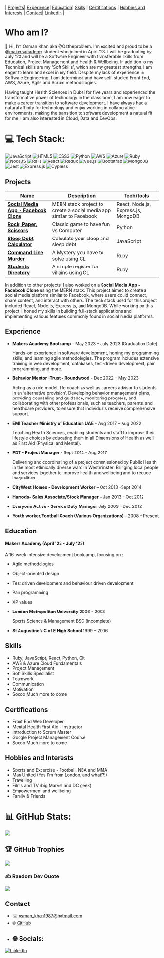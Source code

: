 | [Projects](#projects)| [Experience](#Experience)| [Education](#education)| [Skills](#skills) | [Certifications](#certifications) | [Hobbies and Interests](#hobbies-and-interests) | [Contact](#contact)| [LinkedIn](http://www.linkedin.com/in/osmankhanlife/) |

# Who am I?
👋 Hi, I’m Osman Khan aka @Oztheproblem. I'm excited and proud to be a [@makersacademy](https://github.com/makersacademy) student who joined in Apirl '23. I will be graduating by July '23 and will be a Software Engineer with transferable skills from Education, Project Management and Health & Wellbeing. In addition to my Technical skills are my 'Soft Skills', which are my greatest strengths. I am eager to learn and excel in my field. Despite my lack of experience in Software Engineering, I am determined and have self-studied Front End, AWS, Azure, Agile and Scrum methodologies.

Having taught Health Sciences in Dubai for five years and experienced the transformative power of technology in the classroom, I am now eager to make a career transition to software development. I have always had a natural affinity for technology and enjoy working in collaborative environments, making the transition to software development a natural fit for me. I am also interested in Cloud, Data and DevOps.

# 💻 Tech Stack:
![JavaScript](https://img.shields.io/badge/javascript-%23323330.svg?style=for-the-badge&logo=javascript&logoColor=%23F7DF1E) ![HTML5](https://img.shields.io/badge/html5-%23E34F26.svg?style=for-the-badge&logo=html5&logoColor=white) ![CSS3](https://img.shields.io/badge/css3-%231572B6.svg?style=for-the-badge&logo=css3&logoColor=white) ![Python](https://img.shields.io/badge/python-3670A0?style=for-the-badge&logo=python&logoColor=ffdd54) ![AWS](https://img.shields.io/badge/AWS-%23FF9900.svg?style=for-the-badge&logo=amazon-aws&logoColor=white) ![Azure](https://img.shields.io/badge/azure-%230072C6.svg?style=for-the-badge&logo=azure-devops&logoColor=white) ![Ruby](https://img.shields.io/badge/ruby-%23CC342D.svg?style=for-the-badge&logo=ruby&logoColor=white) ![NodeJS](https://img.shields.io/badge/node.js-6DA55F?style=for-the-badge&logo=node.js&logoColor=white) ![Rails](https://img.shields.io/badge/rails-%23CC0000.svg?style=for-the-badge&logo=ruby-on-rails&logoColor=white) ![React](https://img.shields.io/badge/react-%2320232a.svg?style=for-the-badge&logo=react&logoColor=%2361DAFB) ![Redux](https://img.shields.io/badge/redux-%23593d88.svg?style=for-the-badge&logo=redux&logoColor=white) ![Vue.js](https://img.shields.io/badge/vuejs-%2335495e.svg?style=for-the-badge&logo=vuedotjs&logoColor=%234FC08D) ![Bootstrap](https://img.shields.io/badge/bootstrap-%23563D7C.svg?style=for-the-badge&logo=bootstrap&logoColor=white) ![MongoDB](https://img.shields.io/badge/mongodb-%2347A248.svg?style=for-the-badge&logo=mongodb&logoColor=white) ![Jest](https://img.shields.io/badge/jest-%23C21325.svg?style=for-the-badge&logo=jest&logoColor=white) ![Express.js](https://img.shields.io/badge/express.js-%23404d59.svg?style=for-the-badge&logo=express&logoColor=white) ![Cypress](https://img.shields.io/badge/cypress-%23172F2E.svg?style=for-the-badge&logo=cypress&logoColor=white)


## Projects

| Name                           | Description                            | Tech/tools        |
| ------------------------------ | -------------------------------------- | ----------------- |
| **[Social Media App - Facebook Clone](https://github.com/Oztheproblem/facebook-clone.git)**   | MERN stack project to create a social media app similar to Facebook | React, Node.js, Express.js, MongoDB |
| **[Rock, Paper, Scissors](https://github.com/Oztheproblem/Rock-paper-scissors-python.git)**   | Classic game to have fun vs Computer  | Python            |
| **[Sleep Debt Calculator](https://github.com/Oztheproblem/Sleep-Debt-Calculator.git)**    | Calculate your sleep and sleep debt    | JavaScript        |
| **[Command Line Murder](https://github.com/Oztheproblem/clmystery.git)**      | A Mystery you have to solve using CL   | Ruby              |
| **[Students Directory](https://github.com/Oztheproblem/student-directory.git)**       | A simple register for villains using CL| Ruby              |

In addition to other projects, I also worked on a **Social Media App - Facebook Clone** using the MERN stack. This project aimed to create a social media platform similar to Facebook, where users could connect, share content, and interact with others. The tech stack used for this project included React, Node.js, Express.js, and MongoDB. While working on this project, I honed my skills in building full-stack applications and implementing various features commonly found in social media platforms.

## Experience

- **Makers Academy Bootcamp** - May 2023 – July 2023 (Graduation Date)

  Hands-on experience in software development, honing my programming skills, and learning agile methodologies. The program includes extensive training in web development, databases, test-driven development, pair programming, and more.

- **Behavior Mentor -Trust - Roundwood** - Dec 2022 – May 2023

  Acting as a role model, life coach as well as careers advisor to students in an ‘alternative provision’. Developing behavior management plans, providing counseling and guidance, monitoring progress, and collaborating with other professionals, such as teachers, parents, and healthcare providers, to ensure that individuals receive comprehensive support.

- **EMI Teacher Ministry of Education UAE** - Aug 2017 – Aug 2022

  Teaching Health Sciences, enabling students and staff to improve their lifestyle choices by educating them in all Dimensions of Health as well as First Aid (Physical and Mental).

- **PDT - Project Manager** - Sept 2014 - Aug 2017

  Delivering and coordinating of a project commissioned by Public Health in the most ethnically diverse ward in Westminster. Bringing local people and services together to improve health and wellbeing and to reduce inequalities.

- **CityWest Homes - Development Worker** – Oct 2013 -Sept 2014

- **Harrods- Sales Associate/Stock Manager** – Jan 2013 – Oct 2012

- **Everyone Active - Service Duty Manager** July 2009 - Dec 2012

- **Youth worker/Football Coach (Various Organizations)** – 2008 – Present

## Education

#### Makers Academy (April '23 - July '23)

A 16-week intensive development bootcamp, focusing on :

- Agile methodologies
- Object-oriented design
- Test driven development and behaviour driven development
- Pair programming
- XP values

- **London Metropolitan University** 2006 - 2008

  Sports Science & Management BSC (incomplete)

- **St Augustine’s C of E High School** 1999 – 2006

## Skills

- Ruby, JavaScript, React, Python, Git
- AWS & Azure Cloud Fundamentals
- Project Management
- Soft Skills Speciialist
- Teamwork
- Communication
- Motivation
- Soooo Much more to come

## Certifications

- Front End Web Developer
- Mental Health First Aid - Instructor
- Introduction to Scrum Master
- Google Project Management Course
- Soooo Much more to come

## Hobbies and Interests

- Sports and Excercise - Football, NBA and MMA
- Man United (Yes I'm from London, and what!?!)
- Travelling 
- Films and TV (big Marvel and DC geek)
- Empowerment and wellbeing
- Family & Friends

# 📊 GitHub Stats:
![](https://github-readme-streak-stats.herokuapp.com/?user=oztheproblem&theme=dark&hide_border=false)<br/>

## 🏆 GitHub Trophies
![](https://github-profile-trophy.vercel.app/?username=oztheproblem&theme=radical&no-frame=false&no-bg=true&margin-w=4)

### ✍️ Random Dev Quote
![](https://quotes-github-readme.vercel.app/api?type=horizontal&theme=radical)
## Contact

- ✉️ osman_khan1987@hotmail.com
- 🌐 [GitHub](https://github.com/Oztheproblem)
- ## 🌐 Socials:
[![LinkedIn](https://img.shields.io/badge/LinkedIn-%230077B5.svg?logo=linkedin&logoColor=white)](http://www.linkedin.com/in/osmankhanlife/) 

